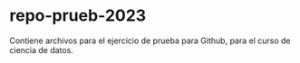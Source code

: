 # repo-prueb-2023
Contiene archivos para el ejercicio de prueba para Github, para el curso de ciencia de datos.
